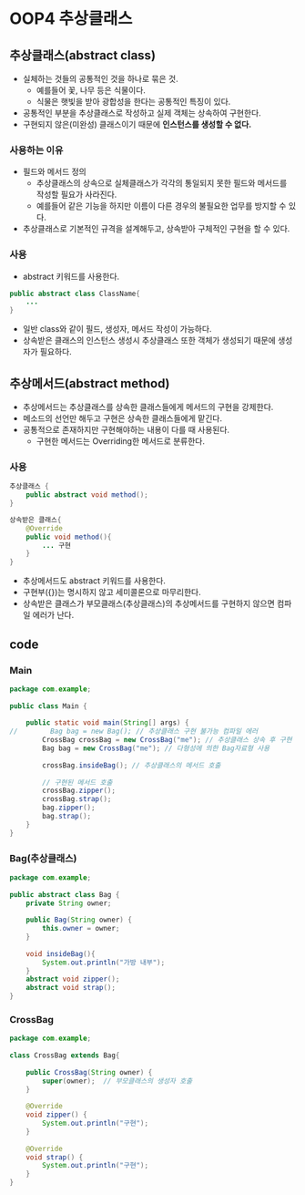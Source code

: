 # OOP4 추상클래스

## 추상클래스(abstract class)
- 실체하는 것들의 공통적인 것을 하나로 묶은 것.
	- 예를들어 꽃, 나무 등은 식물이다.
	- 식물은 햇빛을 받아 광합성을 한다는 공통적인 특징이 있다.
- 공통적인 부분을 추상클래스로 작성하고 실제 객체는 상속하여 구현한다.
- 구현되지 않은(미완성) 클래스이기 때문에 **인스턴스를 생성할 수 없다.**

### 사용하는 이유
- 필드와 메서드 정의
	- 추상클래스의 상속으로 실체클래스가 각각의 통일되지 못한 필드와 메서드를 작성할 필요가 사라진다.
	- 예를들어 같은 기능을 하지만 이름이 다른 경우의 불필요한 업무를 방지할 수 있다.
- 추상클래스로 기본적인 규격을 설계해두고, 상속받아 구체적인 구현을 할 수 있다.

### 사용
- abstract 키워드를 사용한다.
```java
public abstract class ClassName{
	...
}
```
- 일반 class와 같이 필드, 생성자, 메서드 작성이 가능하다.
- 상속받은 클래스의 인스턴스 생성시 추상클래스 또한 객체가 생성되기 때문에 생성자가 필요하다.

## 추상메서드(abstract method)
- 추상메서드는 추상클래스를 상속한 클래스들에게 메서드의 구현을 강제한다.
- 메소드의 선언만 해두고 구현은 상속한 클래스들에게 맡긴다.
- 공통적으로 존재하지만 구현해야하는 내용이 다를 때 사용된다.
	- 구현한 메서드는 Overriding한 메서드로 분류한다.

### 사용
```java
추상클래스 {
	public abstract void method();
}

상속받은 클래스{
	@Override
	public void method(){
		... 구현
	}
}
```
- 추상메서드도 abstract 키워드를 사용한다.
- 구현부({})는 명시하지 않고 세미콜론으로 마무리한다.
- 상속받은 클래스가 부모클래스(추상클래스)의 추상메서드를 구현하지 않으면 컴파일 에러가 난다.


## code
### Main
```java
package com.example;  
  
public class Main {  
  
    public static void main(String[] args) {  
//        Bag bag = new Bag(); // 추상클래스 구현 불가능 컴파일 에러  
        CrossBag crossBag = new CrossBag("me"); // 추상클래스 상속 후 구현  
        Bag bag = new CrossBag("me"); // 다형성에 의한 Bag자료형 사용  
  
        crossBag.insideBag(); // 추상클래스의 메서드 호출  
  
        // 구현된 메서드 호출  
        crossBag.zipper();  
        crossBag.strap();  
        bag.zipper();  
        bag.strap();  
    }  
}
```
### Bag(추상클래스)
```java
package com.example;  
  
public abstract class Bag {  
    private String owner;  
  
    public Bag(String owner) {  
        this.owner = owner;  
    }  
  
    void insideBag(){  
        System.out.println("가방 내부");  
    }  
    abstract void zipper();  
    abstract void strap();  
}
```
### CrossBag
```java
package com.example;  
  
class CrossBag extends Bag{  
  
    public CrossBag(String owner) {  
        super(owner);  // 부모클래스의 생성자 호출
    }  
  
    @Override  
    void zipper() {  
        System.out.println("구현");  
    }  
  
    @Override  
    void strap() {  
        System.out.println("구현");  
    }  
}
```